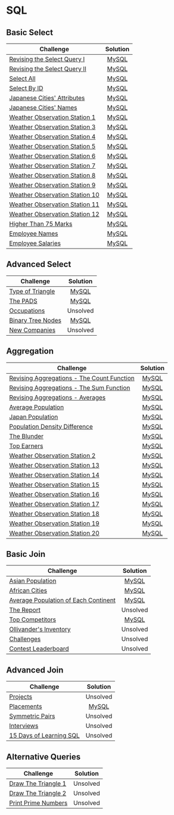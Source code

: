 # SQL

## Basic Select

| Challenge                                                                                                      |                                                           Solution                                                           |
|----------------------------------------------------------------------------------------------------------------|:----------------------------------------------------------------------------------------------------------------------------:|
| [Revising the Select Query I](https://www.hackerrank.com/challenges/revising-the-select-query/problem)         |  [MySQL](https://github.com/clfm/HackerRank/blob/master/SQL/Basic%20Select/Revising%20the%20Select%20Query%20I/solution.sql) |
| [Revising the Select Query II](https://www.hackerrank.com/challenges/revising-the-select-query-2/problem)      | [MySQL](https://github.com/clfm/HackerRank/blob/master/SQL/Basic%20Select/Revising%20the%20Select%20Query%20II/solution.sql) |
| [Select All](https://www.hackerrank.com/challenges/select-all-sql/problem)                                     |             [MySQL](https://github.com/clfm/HackerRank/blob/master/SQL/Basic%20Select/Select%20All/solution.sql)             |
| [Select By ID](https://www.hackerrank.com/challenges/select-by-id/problem)                                     |           [MySQL](https://github.com/clfm/HackerRank/blob/master/SQL/Basic%20Select/Select%20By%20ID/solution.sql)           |
| [Japanese Cities' Attributes](https://www.hackerrank.com/challenges/japanese-cities-attributes/problem)        |    [MySQL](https://github.com/clfm/HackerRank/blob/master/SQL/Basic%20Select/Japanese%20Cities'%20Attributes/solution.sql)   |
| [Japanese Cities' Names](https://www.hackerrank.com/challenges/japanese-cities-name/problem)                   |      [MySQL](https://github.com/clfm/HackerRank/blob/master/SQL/Basic%20Select/Japanese%20Cities'%20Names/solution.sql)      |
| [Weather Observation Station 1](https://www.hackerrank.com/challenges/weather-observation-station-1/problem)   |  [MySQL](https://github.com/clfm/HackerRank/blob/master/SQL/Basic%20Select/Weather%20Observation%20Station%201/solution.sql) |
| [Weather Observation Station 3](https://www.hackerrank.com/challenges/weather-observation-station-3/problem)   |  [MySQL](https://github.com/clfm/HackerRank/blob/master/SQL/Basic%20Select/Weather%20Observation%20Station%203/solution.sql) |
| [Weather Observation Station 4](https://www.hackerrank.com/challenges/weather-observation-station-4/problem)   |  [MySQL](https://github.com/clfm/HackerRank/blob/master/SQL/Basic%20Select/Weather%20Observation%20Station%204/solution.sql) |
| [Weather Observation Station 5](https://www.hackerrank.com/challenges/weather-observation-station-5/problem)   |  [MySQL](https://github.com/clfm/HackerRank/blob/master/SQL/Basic%20Select/Weather%20Observation%20Station%205/solution.sql) |
| [Weather Observation Station 6](https://www.hackerrank.com/challenges/weather-observation-station-6/problem)   |  [MySQL](https://github.com/clfm/HackerRank/blob/master/SQL/Basic%20Select/Weather%20Observation%20Station%206/solution.sql) |
| [Weather Observation Station 7](https://www.hackerrank.com/challenges/weather-observation-station-7/problem)   |  [MySQL](https://github.com/clfm/HackerRank/blob/master/SQL/Basic%20Select/Weather%20Observation%20Station%207/solution.sql) |
| [Weather Observation Station 8](https://www.hackerrank.com/challenges/weather-observation-station-8/problem)   |  [MySQL](https://github.com/clfm/HackerRank/blob/master/SQL/Basic%20Select/Weather%20Observation%20Station%208/solution.sql) |
| [Weather Observation Station 9](https://www.hackerrank.com/challenges/weather-observation-station-9/problem)   |  [MySQL](https://github.com/clfm/HackerRank/blob/master/SQL/Basic%20Select/Weather%20Observation%20Station%209/solution.sql) |
| [Weather Observation Station 10](https://www.hackerrank.com/challenges/weather-observation-station-10/problem) | [MySQL](https://github.com/clfm/HackerRank/blob/master/SQL/Basic%20Select/Weather%20Observation%20Station%2010/solution.sql) |
| [Weather Observation Station 11](https://www.hackerrank.com/challenges/weather-observation-station-11/problem) | [MySQL](https://github.com/clfm/HackerRank/blob/master/SQL/Basic%20Select/Weather%20Observation%20Station%2011/solution.sql) |
| [Weather Observation Station 12](https://www.hackerrank.com/challenges/weather-observation-station-12/problem) | [MySQL](https://github.com/clfm/HackerRank/blob/master/SQL/Basic%20Select/Weather%20Observation%20Station%2012/solution.sql) |
| [Higher Than 75 Marks](https://www.hackerrank.com/challenges/more-than-75-marks/problem)                       |      [MySQL](https://github.com/clfm/HackerRank/blob/master/SQL/Basic%20Select/Higher%20Than%2075%20Marks/solution.sql)      |
| [Employee Names](https://www.hackerrank.com/challenges/name-of-employees/problem)                              |           [MySQL](https://github.com/clfm/HackerRank/blob/master/SQL/Basic%20Select/Employee%20Names/solution.sql)           |
| [Employee Salaries](https://www.hackerrank.com/challenges/salary-of-employees/problem)                         |          [MySQL](https://github.com/clfm/HackerRank/blob/master/SQL/Basic%20Select/Employee%20Salaries/solution.sql)         |


## Advanced Select

| Challenge                                                                               |                                                     Solution                                                     |
|-----------------------------------------------------------------------------------------|:----------------------------------------------------------------------------------------------------------------:|
| [Type of Triangle](https://www.hackerrank.com/challenges/what-type-of-triangle/problem) |  [MySQL](https://github.com/clfm/HackerRank/blob/master/SQL/Advanced%20Select/Type%20of%20Triangle/solution.sql) |
| [The PADS](https://www.hackerrank.com/challenges/the-pads/problem)                      |       [MySQL](https://github.com/clfm/HackerRank/blob/master/SQL/Advanced%20Select/The%20PADS/solution.sql)      |
| [Occupations](https://www.hackerrank.com/challenges/occupations/problem)                |                                                     Unsolved                                                     |
| [Binary Tree Nodes](https://www.hackerrank.com/challenges/binary-search-tree-1/problem) | [MySQL](https://github.com/clfm/HackerRank/blob/master/SQL/Advanced%20Select/Binary%20Tree%20Nodes/solution.sql) |
| [New Companies](https://www.hackerrank.com/challenges/the-company/problem)              |                                                     Unsolved                                                     |


## Aggregation

| Challenge                                                                                                                            |                                                                  Solution                                                                 |
|--------------------------------------------------------------------------------------------------------------------------------------|:-----------------------------------------------------------------------------------------------------------------------------------------:|
| [Revising Aggregations - The Count Function](https://www.hackerrank.com/challenges/revising-aggregations-the-count-function/problem) | [MySQL](https://github.com/clfm/HackerRank/blob/master/SQL/Aggregation/Revising%20Aggregations%20-%20The%20Count%20Function/solution.sql) |
| [Revising Aggregations - The Sum Function](https://www.hackerrank.com/challenges/revising-aggregations-sum/problem)                  |  [MySQL](https://github.com/clfm/HackerRank/blob/master/SQL/Aggregation/Revising%20Aggregations%20-%20The%20Sum%20Function/solution.sql)  |
| [Revising Aggregations - Averages](https://www.hackerrank.com/challenges/revising-aggregations-the-average-function/problem)         |        [MySQL](https://github.com/clfm/HackerRank/blob/master/SQL/Aggregation/Revising%20Aggregations%20-%20Averages/solution.sql)        |
| [Average Population](https://www.hackerrank.com/challenges/average-population/problem)                                               |                 [MySQL](https://github.com/clfm/HackerRank/blob/master/SQL/Aggregation/Average%20Population/solution.sql)                 |
| [Japan Population](https://www.hackerrank.com/challenges/japan-population/problem)                                                   |                  [MySQL](https://github.com/clfm/HackerRank/blob/master/SQL/Aggregation/Japan%20Population/solution.sql)                  |
| [Population Density Difference](https://www.hackerrank.com/challenges/population-density-difference/problem)                         |           [MySQL](https://github.com/clfm/HackerRank/blob/master/SQL/Aggregation/Population%20Density%20Difference/solution.sql)          |
| [The Blunder](https://www.hackerrank.com/challenges/the-blunder/problem)                                                             |                     [MySQL](https://github.com/clfm/HackerRank/blob/master/SQL/Aggregation/The%20Blunder/solution.sql)                    |
| [Top Earners](https://www.hackerrank.com/challenges/earnings-of-employees/problem)                                                   |                     [MySQL](https://github.com/clfm/HackerRank/blob/master/SQL/Aggregation/Top%20Earners/solution.sql)                    |
| [Weather Observation Station 2](https://www.hackerrank.com/challenges/weather-observation-station-2/problem)                         |          [MySQL](https://github.com/clfm/HackerRank/blob/master/SQL/Aggregation/Weather%20Observation%20Station%202/solution.sql)         |
| [Weather Observation Station 13](https://www.hackerrank.com/challenges/weather-observation-station-13/problem)                       |         [MySQL](https://github.com/clfm/HackerRank/blob/master/SQL/Aggregation/Weather%20Observation%20Station%2013/solution.sql)         |
| [Weather Observation Station 14](https://www.hackerrank.com/challenges/weather-observation-station-14/problem)                       |         [MySQL](https://github.com/clfm/HackerRank/blob/master/SQL/Aggregation/Weather%20Observation%20Station%2014/solution.sql)         |
| [Weather Observation Station 15](https://www.hackerrank.com/challenges/weather-observation-station-15/problem)                       |         [MySQL](https://github.com/clfm/HackerRank/blob/master/SQL/Aggregation/Weather%20Observation%20Station%2015/solution.sql)         |
| [Weather Observation Station 16](https://www.hackerrank.com/challenges/weather-observation-station-16/problem)                       |         [MySQL](https://github.com/clfm/HackerRank/blob/master/SQL/Aggregation/Weather%20Observation%20Station%2016/solution.sql)         |
| [Weather Observation Station 17](https://www.hackerrank.com/challenges/weather-observation-station-17/problem)                       |         [MySQL](https://github.com/clfm/HackerRank/blob/master/SQL/Aggregation/Weather%20Observation%20Station%2017/solution.sql)         |
| [Weather Observation Station 18](https://www.hackerrank.com/challenges/weather-observation-station-18/problem)                       |         [MySQL](https://github.com/clfm/HackerRank/blob/master/SQL/Aggregation/Weather%20Observation%20Station%2018/solution.sql)         |
| [Weather Observation Station 19](https://www.hackerrank.com/challenges/weather-observation-station-19/problem)                       |         [MySQL](https://github.com/clfm/HackerRank/blob/master/SQL/Aggregation/Weather%20Observation%20Station%2019/solution.sql)         |
| [Weather Observation Station 20](https://www.hackerrank.com/challenges/weather-observation-station-20/problem)                       |         [MySQL](https://github.com/clfm/HackerRank/blob/master/SQL/Aggregation/Weather%20Observation%20Station%2020/solution.sql)         |


## Basic Join

| Challenge                                                                                                                  |                                                              Solution                                                              |
|----------------------------------------------------------------------------------------------------------------------------|:----------------------------------------------------------------------------------------------------------------------------------:|
| [Asian Population](https://www.hackerrank.com/challenges/asian-population/problem)                                         |              [MySQL](https://github.com/clfm/HackerRank/blob/master/SQL/Basic%20Join/Asian%20Population/solution.sql)              |
| [African Cities](https://www.hackerrank.com/challenges/african-cities/problem)                                             |               [MySQL](https://github.com/clfm/HackerRank/blob/master/SQL/Basic%20Join/African%20Cities/solution.sql)               |
| [Average Population of Each Continent](https://www.hackerrank.com/challenges/average-population-of-each-continent/problem) | [MySQL](https://github.com/clfm/HackerRank/blob/master/SQL/Basic%20Join/Average%20Population%20of%20Each%20Continent/solution.sql) |
| [The Report](https://www.hackerrank.com/challenges/the-report/problem)                                                     |                                                              Unsolved                                                              |
| [Top Competitors](https://www.hackerrank.com/challenges/full-score/problem)                                                |               [MySQL](https://github.com/clfm/HackerRank/blob/master/SQL/Basic%20Join/Top%20Competitors/solution.sql)              |
| [Ollivander's Inventory](https://www.hackerrank.com/challenges/harry-potter-and-wands/problem)                             |                                                              Unsolved                                                              |
| [Challenges](https://www.hackerrank.com/challenges/challenges/problem)                                                     |                                                              Unsolved                                                              |
| [Contest Leaderboard](https://www.hackerrank.com/challenges/contest-leaderboard/problem)                                   |                                                              Unsolved                                                              |


## Advanced Join

| Challenge                                                                                        |                                               Solution                                              |
|--------------------------------------------------------------------------------------------------|:---------------------------------------------------------------------------------------------------:|
| [Projects](https://www.hackerrank.com/challenges/projects/problem)                               |                                               Unsolved                                              |
| [Placements](https://www.hackerrank.com/challenges/placements/problem)                           | [MySQL](https://github.com/clfm/HackerRank/blob/master/SQL/Advanced%20Join/Placements/solution.sql) |
| [Symmetric Pairs](https://www.hackerrank.com/challenges/symmetric-pairs/problem)                 |                                               Unsolved                                              |
| [Interviews](https://www.hackerrank.com/challenges/interviews/problem)                           |                                               Unsolved                                              |
| [15 Days of Learning SQL](https://www.hackerrank.com/challenges/15-days-of-learning-sql/problem) |                                               Unsolved                                              |


## Alternative Queries

| Challenge                                                                                | Solution |
|------------------------------------------------------------------------------------------|----------|
| [Draw The Triangle 1](https://www.hackerrank.com/challenges/draw-the-triangle-1/problem) | Unsolved |
| [Draw The Triangle 2](https://www.hackerrank.com/challenges/draw-the-triangle-2/problem) | Unsolved |
| [Print Prime Numbers](https://www.hackerrank.com/challenges/print-prime-numbers/problem) | Unsolved |
